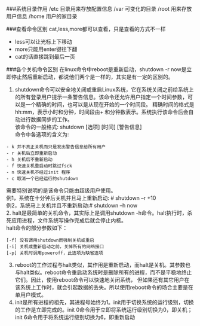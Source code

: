 ###系统目录作用
/etc 目录用来存放配置信息
/var  可变化的目录
/root 用来存放用户信息
/home 用户的家目录

###查看命令区别
cat,less,more都可以查看，只是查看的方式不一样   
* less可以让光标上下移动
* more只能用enter键往下翻
* cat的话直接跳到最后一页

###各个关机命令区别
在linux命令中reboot是重新启动，shutdown -r now是立即停止然后重新启动，都说他们两个是一样的，其实是有一定的区别的。

1. shutdown命令可以安全地关闭或重启Linux系统，它在系统关闭之前给系统上的所有登录用户提示一条警告信息。该命令还允许用户指定一个时间参数，可以是一个精确的时间，也可以是从现在开始的一个时间段。
精确时间的格式是hh:mm，表示小时和分钟，时间段由+ 和分钟数表示。系统执行该命令后会自动进行数据同步的工作。   
该命令的一般格式: shutdown [选项] [时间] [警告信息]     
命令中各选项的含义为: 
```    
- k 并不真正关机而只是发出警告信息给所有用户
- r 关机后立即重新启动
- h 关机后不重新启动
- f 快速关机重启动时跳过fsck
- n 快速关机不经过init 程序
- c 取消一个已经运行的shutdown
```
需要特别说明的是该命令只能由超级用户使用。    
例1，系统在十分钟后关机并且马上重新启动: # shutdown –r +10    
例2，系统马上关机并且不重新启动:# shutdown –h now      
2. halt是最简单的关机命令，其实际上是调用shutdown -h命令。halt执行时，杀死应用进程，文件系统写操作完成后就会停止内核。  
halt命令的部分参数如下：
```
[-f] 没有调用shutdown而强制关机或重启
[-i] 关机或重新启动之前，关掉所有的网络接口
[-p] 关机时调用poweroff，此选项为缺省选项
```    
3. reboot的工作过程与halt类似，其作用是重新启动，而halt是关机。其参数也与halt类似。reboot命令重启动系统时是删除所有的进程，而不是平稳地终止它们。因此，使用reboot命令可以快速地关闭系统，
但如果还有其它用户在该系统上工作时，就会引起数据的丢失。所以使用reboot命令的场合主要是在单用户模式。      
4. init是所有进程的祖先，其进程号始终为1。init用于切换系统的运行级别，切换的工作是立即完成的。init 0命令用于立即将系统运行级别切换为0，即关机；init 6命令用于将系统运行级别切换为6，即重新启动